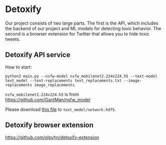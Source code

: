 # Detoxify

Our project consists of two large parts. The first is the API, which includes the backend of our project and ML models for detecting toxic behavior. The second is a browser extension for Twitter that allows you to hide toxic tweets.

## Detoxify API service

How to start:

`python3 main.py --nsfw-model nsfw_mobilenet2.224x224.h5 --text-model text_model --text-replacements text_replacements.txt --image-replacements image_replacements `

```nsfw_mobilenet2.224x224.h5``` is from https://github.com/GantMan/nsfw_model

Please download [this file](https://drive.google.com/file/d/1VShu4WpWka2B6-6Y60jue1ds9Z3Iwe_P/view?usp=sharing) to ```text_model/network.hdf5```.

## Detoxify browser extension

https://github.com/olpyhn/detoxify-extension
